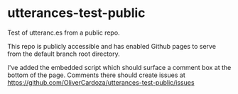# utterances-test-public

Test of utteranc.es from a public repo.

This repo is publicly accessible and has enabled Github pages to serve from the
default branch root directory.

I've added the embedded script which should surface a comment box at the bottom
of the page. Comments there should create issues at
https://github.com/OliverCardoza/utterances-test-public/issues

<script src="https://utteranc.es/client.js"
        repo="OliverCardoza/utterances-test-public"
        issue-term="pathname"
        theme="github-light"
        crossorigin="anonymous"
        async>
</script>
